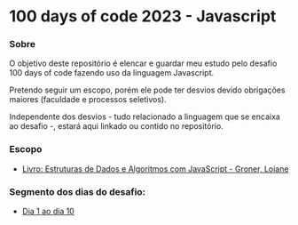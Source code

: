 <h1>100 days of code 2023 - Javascript</h1>

<h3>Sobre</h3>
<p>O objetivo deste repositório é elencar e guardar meu estudo pelo desafio 100 days of code fazendo uso da linguagem Javascript.</p>
<p>Pretendo seguir um escopo, porém ele pode ter desvios devido obrigações maiores (faculdade e processos seletivos).</p>
<p>Independente dos desvios - tudo relacionado a linguagem que se encaixa ao desafio -, estará aqui linkado ou contido no repositório.</p>

<h3>Escopo</h3>
<ul>
<li>
<a href="https://github.com/kasvrol/100daysofcode-Javascript-2023/wiki/Estruturas-de-Dados-e-Algoritmos-com-JavaScript">Livro: Estruturas de Dados e Algoritmos com JavaScript - Groner, Loiane</a>
</li>
</ul>

<h3>Segmento dos dias do desafio:</h3>
<ul>
<li>
<a href="https://github.com/kasvrol/100daysofcode-Javascript-2023/wiki/Dia-1-ao-dia-10">Dia 1 ao dia 10</a>
</li>
</ul>

